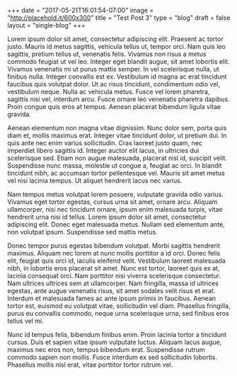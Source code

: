 +++
date = "2017-05-21T16:01:54-07:00"
image = "http://placehold.it/600x300"
title = "Test Post 3"
type = "blog"
draft = false
layout = "single-blog"
+++

Lorem ipsum dolor sit amet, consectetur adipiscing elit. Praesent ac tortor justo. Mauris id metus sagittis, vehicula tellus ut, tempor orci. Nam quis leo sagittis, pretium tellus ut, venenatis felis. Vivamus non risus a metus commodo feugiat ut vel leo. Integer eget blandit augue, sit amet lobortis elit. Vivamus venenatis mi ut purus mattis semper. In vel scelerisque nulla, ut finibus nulla. Integer convallis est ex. Vestibulum id magna ac erat tincidunt faucibus quis volutpat dolor. Ut ac risus tincidunt, condimentum odio vel, vestibulum neque. Nulla ac vehicula metus. Fusce vel lorem pharetra, sagittis nisi vel, interdum arcu. Fusce ornare leo venenatis pharetra dapibus. Proin congue quis eros at tempus. Aenean placerat bibendum ligula vitae gravida.

Aenean elementum non magna vitae dignissim. Nunc dolor sem, porta quis diam et, mollis maximus erat. Integer vitae tincidunt dolor, ut pretium dui. In quis ante nec enim varius sollicitudin. Cras laoreet justo quam, nec imperdiet libero sagittis id. Integer auctor elit lacus, in ultricies dui scelerisque sed. Etiam non augue malesuada, placerat nisl id, suscipit velit. Suspendisse nunc massa, molestie ut congue a, feugiat ac orci. In blandit tincidunt nibh, ac accumsan tortor pellentesque vel. Mauris sit amet metus vel nisi lacinia tempus. Ut aliquet hendrerit lacus nec varius.

Nam tempus metus volutpat lorem posuere, vulputate gravida odio varius. Vivamus eget tortor egestas, cursus urna sit amet, ornare arcu. Aliquam ullamcorper, nisi nec tincidunt ornare, ipsum enim malesuada turpis, vitae hendrerit urna nisi id tellus. Lorem ipsum dolor sit amet, consectetur adipiscing elit. Donec eget malesuada metus. Nullam sed elementum ante, non volutpat ipsum. Suspendisse sed mattis metus.

Donec tempor purus egestas bibendum volutpat. Morbi sagittis hendrerit maximus. Aliquam nec lorem at nunc mollis porttitor a id orci. Donec felis elit, feugiat quis orci id, iaculis eleifend velit. Vestibulum laoreet malesuada nibh, in lobortis eros placerat sit amet. Nunc est tortor, laoreet quis ex at, lacinia consequat orci. Nam porttitor nisi viverra scelerisque consectetur. Nam ultrices ultrices sem at ullamcorper. Nam fringilla, massa id ultrices egestas, ante augue venenatis risus, sit amet sodales velit risus et erat. Interdum et malesuada fames ac ante ipsum primis in faucibus. Aenean tortor est, euismod eu volutpat vitae, sollicitudin vel diam. Phasellus fringilla, purus eu convallis commodo, neque urna scelerisque urna, sed finibus eros tellus vel mi.

Nunc id tempus felis, bibendum finibus enim. Proin lacinia tortor a tincidunt cursus. Duis et sapien vitae ipsum vulputate luctus. Aliquam lacus augue, maximus nec eros non, tempus bibendum erat. Suspendisse rutrum commodo sapien non mollis. Fusce interdum ex sed sollicitudin lobortis. Phasellus mollis nisl erat, vitae porttitor tortor rutrum vel.